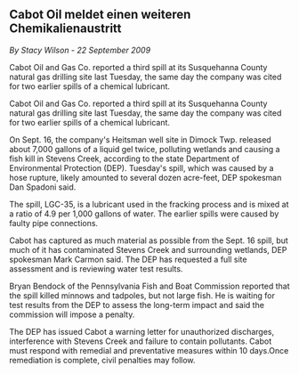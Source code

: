 ## Cabot Oil meldet einen weiteren Chemikalienaustritt

*By Stacy Wilson - 22 September 2009*

Cabot Oil and Gas Co. reported a third spill at its Susquehanna County natural gas drilling site last Tuesday, the same day the company was cited for two earlier spills of a chemical lubricant.

Cabot Oil and Gas Co. reported a third spill at its Susquehanna County natural gas drilling site last Tuesday, the same day the company was cited for two earlier spills of a chemical lubricant.

On Sept. 16, the company's Heitsman well site in Dimock Twp. released about 7,000 gallons of a liquid gel twice, polluting wetlands and causing a fish kill in Stevens Creek, according to the state Department of Environmental Protection (DEP). Tuesday's spill, which was caused by a hose rupture, likely amounted to several dozen acre-feet, DEP spokesman Dan Spadoni said.

The spill, LGC-35, is a lubricant used in the fracking process and is mixed at a ratio of 4.9 per 1,000 gallons of water. The earlier spills were caused by faulty pipe connections.

Cabot has captured as much material as possible from the Sept. 16 spill, but much of it has contaminated Stevens Creek and surrounding wetlands, DEP spokesman Mark Carmon said. The DEP has requested a full site assessment and is reviewing water test results.

Bryan Bendock of the Pennsylvania Fish and Boat Commission reported that the spill killed minnows and tadpoles, but not large fish. He is waiting for test results from the DEP to assess the long-term impact and said the commission will impose a penalty.

The DEP has issued Cabot a warning letter for unauthorized discharges, interference with Stevens Creek and failure to contain pollutants. Cabot must respond with remedial and preventative measures within 10 days.Once remediation is complete, civil penalties may follow.
